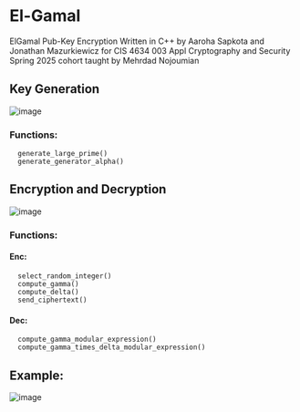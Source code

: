 # El-Gamal
ElGamal Pub-Key Encryption Written in C++ by Aaroha Sapkota and Jonathan Mazurkiewicz for CIS 4634 003 Appl Cryptography and Security Spring 2025 cohort taught by Mehrdad Nojoumian


## Key Generation
![image](https://github.com/user-attachments/assets/5b0b3f40-b632-4174-b857-1cd8634f7d1a)

### Functions:
      generate_large_prime()
      generate_generator_alpha()
      
      

## Encryption and Decryption
![image](https://github.com/user-attachments/assets/ead2b56e-7e4b-4847-a5f4-caf883f20f08)

### Functions:
#### Enc:
      select_random_integer()
      compute_gamma()
      compute_delta()
      send_ciphertext()
#### Dec:
      compute_gamma_modular_expression()
      compute_gamma_times_delta_modular_expression()


## Example:
![image](https://github.com/user-attachments/assets/e4a21787-9f3f-457a-9934-0c8dd23ade09)



